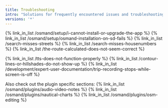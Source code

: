 ```yaml
---
title: Troubleshooting
intro: "Solutions for frequently encountered issues and troubleshooting"
versions: '*'
---
```


{% link_in_list /osmand/setup/i-cannot-install-or-upgrade-the-app %}
{% link_in_list /osmand/setup/osmand-installation-on-sd-fails %}
{% link_in_list /search-misses-streets %}
{% link_in_list /search-misses-housenumbers %}
{% link_in_list /the-route-calculated-does-not-seem-correct %}

{% link_in_list /tts-does-not-function-properly %}
{% link_in_list /contour-lines-or-hillshades-do-not-show-up %}
{% link_in_list /development/expert-user-documentation/trip-recording-stops-while-screen-is-off %}

Also check out the plugin specific sections:
{% link_in_list /osmand/plugins/audio-video-notes %}
{% link_in_list /osmand/plugins/nautical-charts %}
{% link_in_list /osmand/plugins/osm-editing %}
